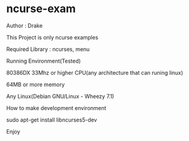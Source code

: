 ncurse-exam
===========
Author : Drake


This Project is only ncurse examples


Required Library : ncurses, menu


Running Environment(Tested)

80386DX 33Mhz or higher CPU(any architecture that can runing linux)

64MB or more memory

Any Linux(Debian GNU/Linux - Wheezy 7.1)


How to make development environment

sudo apt-get install libncurses5-dev


Enjoy
